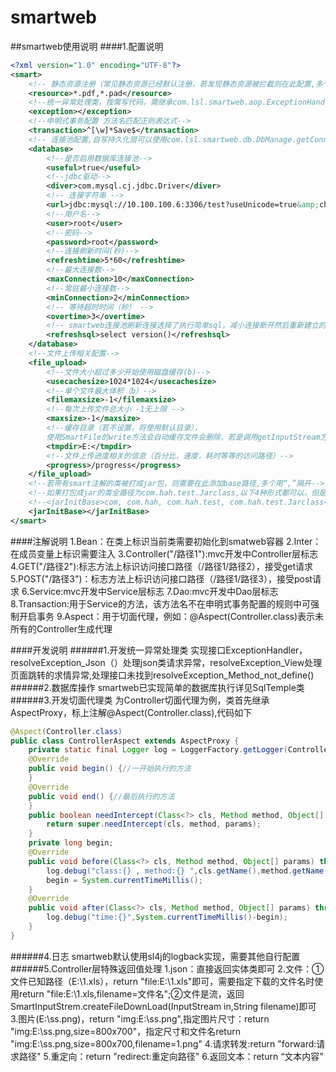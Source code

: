 # smartweb
##smartweb使用说明
####1.配置说明
~~~xml
<?xml version="1.0" encoding="UTF-8"?>
<smart>
    <!-- 静态资源注册（常见静态资源已经默认注册，若发现静态资源被拦截则在此配置,多个用“,”隔开），示例如下 -->
    <resource>*.pdf,*.pad</resource>
    <!--统一异常处理类，按需写代码，需继承com.lsl.smartweb.aop.ExceptionHandler-->
    <exception></exception>
    <!--申明式事务配置 方法名匹配正则表达式-->
    <transaction>^[\w]*Save$</transaction>
    <!-- 连接池配置,自写持久化层可以使用com.lsl.smartweb.db.DbManage.getConn()从连接池获取连接 -->
    <database>
        <!--是否启用数据库连接池-->
        <useful>true</useful>
        <!--jdbc驱动-->
        <diver>com.mysql.cj.jdbc.Driver</diver>
        <!-- 连接字符串 -->
        <url>jdbc:mysql://10.100.100.6:3306/test?useUnicode=true&amp;characterEncoding=UTF-8</url>
        <!--用户名-->
        <user>root</user>
        <!--密码-->
        <password>root</password>
        <!--连接刷新时间(秒)-->
        <refreshtime>5*60</refreshtime>
        <!--最大连接数-->
        <maxConnection>10</maxConnection>
        <!--常驻最小连接数-->
        <minConnection>2</minConnection>
        <!-- 等待超时时间（秒） -->
        <overtime>3</overtime>
        <!-- smartweb连接池刷新连接选择了执行简单sql，减小连接断开然后重新建立的系统资源开销 -->
        <refreshsql>select version()</refreshsql>
    </database>
    <!--文件上传相关配置-->
    <file_upload>
        <!--文件大小超过多少开始使用磁盘缓存(b)-->
        <usecachesize>1024*1024</usecachesize>
        <!--单个文件最大体积（b）-->
        <filemaxsize>-1</filemaxsize>
        <!--每次上传文件总大小 -1无上限 -->
        <maxsize>-1</maxsize>
        <!--缓存目录（若不设置，将使用默认目录），
        使用SmartFile的write方法会自动缓存文件会删除，若是调用getInputStream方法自己操作流则还需自己调用deleteTemp方法删除临时文件-->
        <tmpdir>E:</tmpdir>
        <!--文件上传进度相关的信息（百分比，速度，耗时等等的访问路径）-->
        <progress>/progress</progress>
    </file_upload>
    <!--若带有smart注解的类被打成jar包，则需要在此添加base路径,多个用“,”隔开-->
    <!--如果打包成jar的类全路径为com.hah.test.Jarclass,以下4种形式都可以，但是建议越全越好 -->
    <!--<jarInitBase>com, com.hah, com.hah.test, com.hah.test.Jarclass</jarInitBase>-->
    <jarInitBase></jarInitBase>
</smart>
~~~
####注解说明
	1.Bean：在类上标识当前类需要初始化到smatweb容器
	2.Inter：在成员变量上标识需要注入
	3.Controller("/路径1"):mvc开发中Controller层标志
	4.GET("/路径2"):标志方法上标识访问接口路径（/路径1/路径2），接受get请求
	5.POST("/路径3")：标志方法上标识访问接口路径（/路径1/路径3），接受post请求
	6.Service:mvc开发中Service层标志
	7.Dao:mvc开发中Dao层标志
	8.Transaction:用于Service的方法，该方法名不在申明式事务配置的规则中可强制开启事务
	9.Aspect：用于切面代理，例如：@Aspect(Controller.class)表示未所有的Controller生成代理

####开发说明
######1.开发统一异常处理类
	实现接口ExceptionHandler，resolveException_Json（）处理json类请求异常，resolveException_View处理页面跳转的求情异常,处理接口未找到resolveException_Method_not_define()
######2.数据库操作
	smartweb已实现简单的数据库执行详见SqlTemple类
######3.开发切面代理类
   为Controller切面代理为例，类首先继承AspectProxy，标上注解@Aspect(Controller.class),代码如下
~~~java
@Aspect(Controller.class)
public class ControllerAspect extends AspectProxy {
    private static final Logger log = LoggerFactory.getLogger(ControllerAspect.class);
    @Override
    public void begin() {//一开始执行的方法
    }
    @Override
    public void end() {//最后执行的方法
    }
    public boolean needIntercept(Class<?> cls, Method method, Object[] params) throws Throwable {//判断是否需要执行代理方法
        return super.needIntercept(cls, method, params);
    }
    private long begin;
    @Override
    public void before(Class<?> cls, Method method, Object[] params) throws Throwable {//判断需要执行后在方法前执行前执行
        log.debug("class:{} , method:{} ",cls.getName(),method.getName());
        begin = System.currentTimeMillis();
    }
    @Override
    public void after(Class<?> cls, Method method, Object[] params) throws Throwable {//判断需要执行后在方法执行后执行
        log.debug("time:{}",System.currentTimeMillis()-begin);
    }
}
~~~
######4.日志
	smartweb默认使用sl4j的logback实现，需要其他自行配置
######5.Controller层特殊返回值处理
	1.json：直接返回实体类即可
	2.文件：①文件已知路径（E:\\1.xls），return "file:E:\\1.xls"即可，需要指定下载的文件名时使用return "file:E:\\1.xls,filename=文件名";②文件是流，返回SmartInputStrem.createFileDownLoad(InputStream in,String filename)即可
	3.图片(E:\\ss.png)，return "img:E:\\ss.png",指定图片尺寸：return "img:E:\\ss.png,size=800x700"，指定尺寸和文件名return "img:E:\\ss.png,size=800x700,filename=1.png"
	4.请求转发:return "forward:请求路径"
	5.重定向：return "redirect:重定向路径"
	6.返回文本：return “文本内容”


